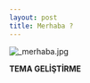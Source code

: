 ```yaml
---
layout: post
title: Merhaba ?
---
```

![_merhaba.jpg](https://yldrmzffr.github.io/images/hello.jpg)
  
<b>
 TEMA GELİŞTİRME
</b>

